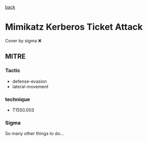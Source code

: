 [back](../index.md)
# Mimikatz Kerberos Ticket Attack
Cover by sigma :x: 

## MITRE
### Tactic
  - defense-evasion
  - lateral-movement

### technique
  - T1550.003

### Sigma

 So many other things to do...